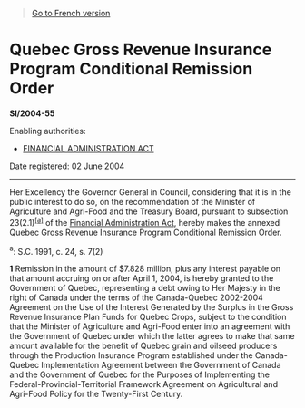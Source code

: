 > [Go to French version](/fr/Règlements/Textes%20réglementaires/2004/55.md)

# Quebec Gross Revenue Insurance Program Conditional Remission Order

**SI/2004-55**

Enabling authorities: 
- [FINANCIAL ADMINISTRATION ACT](/en/Acts/Revised%20Statutes%20of%20Canada/F/F-11.md)

Date registered: 02 June 2004

----------

Her Excellency the Governor General in Council, considering that it is in the public interest to do so, on the recommendation of the Minister of Agriculture and Agri-Food and the Treasury Board, pursuant to subsection 23(2.1)<sup><a href='#footnotea'>[a]</a></sup> of the [Financial Administration Act](/en/Acts/Revised%20Statutes%20of%20Canada/F/F-11.md), hereby makes the annexed Quebec Gross Revenue Insurance Program Conditional Remission Order.

<a name='footnotea'><sup>a</sup></a>: S.C. 1991, c. 24, s. 7(2)<br />



**1** Remission in the amount of $7.828 million, plus any interest payable on that amount accruing on or after April 1, 2004, is hereby granted to the Government of Quebec, representing a debt owing to Her Majesty in the right of Canada under the terms of the Canada-Quebec 2002-2004 Agreement on the Use of the Interest Generated by the Surplus in the Gross Revenue Insurance Plan Funds for Quebec Crops, subject to the condition that the Minister of Agriculture and Agri-Food enter into an agreement with the Government of Quebec under which the latter agrees to make that same amount available for the benefit of Quebec grain and oilseed producers through the Production Insurance Program established under the Canada-Quebec Implementation Agreement between the Government of Canada and the Government of Quebec for the Purposes of Implementing the Federal-Provincial-Territorial Framework Agreement on Agricultural and Agri-Food Policy for the Twenty-First Century.


